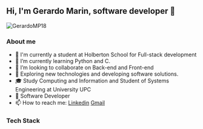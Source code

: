 <h2> Hi, I'm Gerardo Marin, software developer 👋</h2>

<p align="left"> <img src="https://komarev.com/ghpvc/?username=GerardoMP18&label=Profile%20views&color=0e75b6&style=flat" alt="GerardoMP18" /> </p>

<h3> About me </h3>

- 🔭 I'm currently a student at Holberton School for Full-stack development 
- 🌱 I’m currently learning Python and C.
- 👯 I’m looking to collaborate on Back-end and Front-end
- 🤔 Exploring new technologies and developing software solutions.
- 🎓 Study Computing and Information and Student of Systems Engineering at University UPC
- 💼 Software Developer
- 📫 How to reach me: [Linkedin](https://www.linkedin.com/in/gerardo-alonzo-marin-parra-747785144/) [Gmail](mailto:gerardomarinparra18@gmail.com)


<h3> Tech Stack </h3>

